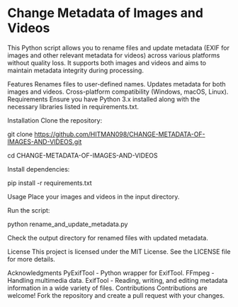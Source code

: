 # Change Metadata of Images and Videos
This Python script allows you to rename files and update metadata (EXIF for images and other relevant metadata for videos) across various platforms without quality loss. It supports both images and videos and aims to maintain metadata integrity during processing.

Features
Renames files to user-defined names.
Updates metadata for both images and videos.
Cross-platform compatibility (Windows, macOS, Linux).
Requirements
Ensure you have Python 3.x installed along with the necessary libraries listed in requirements.txt.

Installation
Clone the repository:

git clone https://github.com/HITMAN098/CHANGE-METADATA-OF-IMAGES-AND-VIDEOS.git

cd CHANGE-METADATA-OF-IMAGES-AND-VIDEOS

Install dependencies:

pip install -r requirements.txt

Usage
Place your images and videos in the input directory.

Run the script:

python rename_and_update_metadata.py

Check the output directory for renamed files with updated metadata.

License
This project is licensed under the MIT License. See the LICENSE file for more details.

Acknowledgments
PyExifTool - Python wrapper for ExifTool.
FFmpeg - Handling multimedia data.
ExifTool - Reading, writing, and editing metadata information in a wide variety of files.
Contributions
Contributions are welcome! Fork the repository and create a pull request with your changes.

